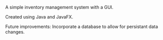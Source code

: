 A simple inventory management system with a GUI.

Created using Java and JavaFX.

Future improvements: Incorporate a database to allow for persistant data changes. 
